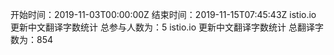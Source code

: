 

开始时间：2019-11-03T00:00:00Z  结束时间：2019-11-15T07:45:43Z
 istio.io 更新中文翻译字数统计 总参与人数为：5
 istio.io 更新中文翻译字数统计 总翻译字数为：854